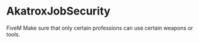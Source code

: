 # AkatroxJobSecurity
FiveM Make sure that only certain professions can use certain weapons or tools.
